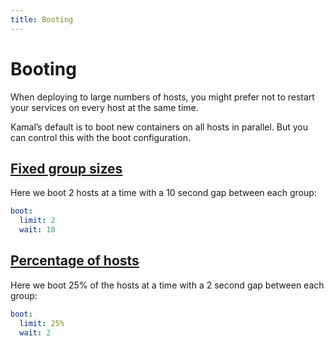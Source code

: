 ```yaml
---
title: Booting
---
```


# Booting

When deploying to large numbers of hosts, you might prefer not to restart your services on every host at the same time.

Kamal’s default is to boot new containers on all hosts in parallel. But you can control this with the boot configuration.

## [Fixed group sizes](#fixed-group-sizes)

Here we boot 2 hosts at a time with a 10 second gap between each group:

```yaml
boot:
  limit: 2
  wait: 10
```

## [Percentage of hosts](#percentage-of-hosts)

Here we boot 25% of the hosts at a time with a 2 second gap between each group:

```yaml
boot:
  limit: 25%
  wait: 2
```
